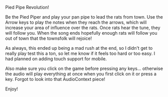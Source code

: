 Pied Pipe Revolution!

Be the Pied Piper and play your pan pipe to lead the rats from town. Use the Arrow keys to play the notes when they reach the arrows, which will increase your area of influence over the rats. Once rats hear the tune, they will follow you. When the song ends hopefully enough rats will follow you out of town that the townsfolk will rejoice!

As always, this ended up being a mad rush at the end, so I didn't get to really play test this a ton, so let me know if it feels too hard or too easy. I had planned on adding touch support for mobile.

Also make sure you click on the game before pressing any keys... otherwise the audio will play everything at once when you first click on it or press a key. Forgot to look into that AudioContext piece!

Enjoy!